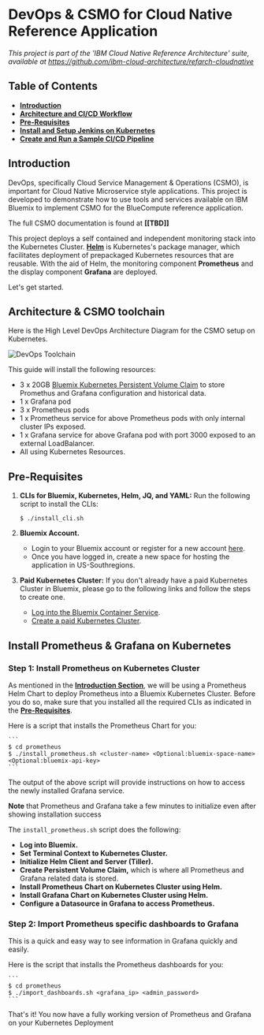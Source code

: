 # DevOps & CSMO for Cloud Native Reference Application

*This project is part of the 'IBM Cloud Native Reference Architecture' suite, available at
https://github.com/ibm-cloud-architecture/refarch-cloudnative*

## Table of Contents
- **[Introduction](#introduction)**
- **[Architecture and CI/CD Workflow](#architecture-and-cicd-workflow)**
- **[Pre-Requisites](#pre-requisites)**
- **[Install and Setup Jenkins on Kubernetes](#install-and-setup-jenkins-on-kubernetes)**
- **[Create and Run a Sample CI/CD Pipeline](#create-and-run-a-sample-cicd-pipeline)**

## Introduction
DevOps, specifically Cloud Service Management & Operations (CSMO), is important for Cloud Native Microservice style applications. This project is developed to demonstrate how to use tools and services available on IBM Bluemix to implement CSMO for the BlueCompute reference application.

The full CSMO documentation is found at **[[TBD]]** 

This project deploys a self contained and independent monitoring stack into the Kubernetes Cluster. [**Helm**](https://github.com/kubernetes/helm) is Kubernetes's package manager, which facilitates deployment of prepackaged Kubernetes resources that are reusable. With the aid of Helm, the monitoring component **Prometheus** and the display component **Grafana** are deployed.

Let's get started.

## Architecture & CSMO toolchain
Here is the High Level DevOps Architecture Diagram for the CSMO setup on Kubernetes.

![DevOps Toolchain](static/imgs/architecture.png?raw=true)  

This guide will install the following resources:
* 3 x 20GB [Bluemix Kubernetes Persistent Volume Claim](https://console.ng.bluemix.net/docs/containers/cs_apps.html#cs_apps_volume_claim) to store Promethus and Grafana configuration and historical data.
* 1 x Grafana pod
* 3 x Prometheus pods
* 1 x Prometheus service for above Prometheus pods with only internal cluster IPs exposed.
* 1 x Grafana service for above Grafana pod with port 3000 exposed to an external LoadBalancer.
* All using Kubernetes Resources.

## Pre-Requisites
1. **CLIs for Bluemix, Kubernetes, Helm, JQ, and YAML:** Run the following script to install the CLIs:

    `$ ./install_cli.sh`

2. **Bluemix Account.**
    * Login to your Bluemix account or register for a new account [here](https://bluemix.net/registration).
    * Once you have logged in, create a new space for hosting the application in US-Southregions.
3. **Paid Kubernetes Cluster:** If you don't already have a paid Kubernetes Cluster in Bluemix, please go to the following links and follow the steps to create one.
    * [Log into the Bluemix Container Service](https://github.com/ibm-cloud-architecture/refarch-cloudnative-kubernetes#step-2-provision-a-kubernetes-cluster-on-ibm-bluemix-container-service).
    * [Create a paid Kubernetes Cluster](https://github.com/ibm-cloud-architecture/refarch-cloudnative-kubernetes#paid-cluster).

## Install Prometheus & Grafana on Kubernetes
### Step 1: Install Prometheus on Kubernetes Cluster
As mentioned in the [**Introduction Section**](#introduction), we will be using a Prometheus Helm Chart to deploy Prometheus into a Bluemix Kubernetes Cluster. Before you do so, make sure that you installed all the required CLIs as indicated in the [**Pre-Requisites**](#pre-requisites).

Here is a script that installs the Prometheus Chart for you:

    ```
    $ cd prometheus
    $ ./install_prometheus.sh <cluster-name> <Optional:bluemix-space-name> <Optional:bluemix-api-key>
    ```

The output of the above script will provide instructions on how to access the newly installed Grafana service.

**Note** that Prometheus and Grafana take a few minutes to initialize even after showing installation success

The `install_prometheus.sh` script does the following:
* **Log into Bluemix.**
* **Set Terminal Context to Kubernetes Cluster.**
* **Initialize Helm Client and Server (Tiller).**
* **Create Persistent Volume Claim,** which is where all Prometheus and Grafana related data is stored.
* **Install Prometheus Chart on Kubernetes Cluster using Helm.**
* **Install Grafana Chart on Kubernetes Cluster using Helm.**
* **Configure a Datasource in Grafana to access Prometheus.**

### Step 2: Import Prometheus specific dashboards to Grafana
This is a quick and easy way to see information in Grafana quickly and easily.

Here is the script that installs the Prometheus dashboards for you:

    ```
    $ cd prometheus
    $ ./import_dashboards.sh <grafana_ip> <admin_password>
    ```


That's it! You now have a fully working version of Prometheus and Grafana on your Kubernetes Deployment
